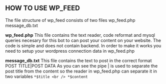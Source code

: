 ## HOW TO USE WP_FEED
The file structure of wp_feed consists of two files
  wp_feed.php
  message_db.txt

**wp_feed.php**
This file contains the text reader, code reformat and mysql queries necesary
for this bot to can post your content on your website.
The code is simple and does not contain backend. In order to make it works you need
to setup your wordpress connection data in wp_feed.php

**message_db.txt**
This file contains the text to post in the correct format POST TITLE|POST DATA
As you can see the pipe | is used to separate the post title from the content
so the reader in wp_feed.php can separate it in two variables
  `*$title <br />
   *$content`
